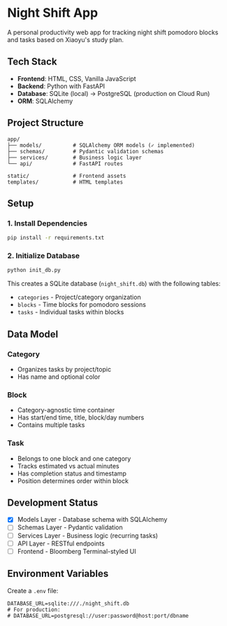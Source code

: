 # Night Shift App

A personal productivity web app for tracking night shift pomodoro blocks and tasks based on Xiaoyu's study plan.

## Tech Stack

- **Frontend**: HTML, CSS, Vanilla JavaScript
- **Backend**: Python with FastAPI
- **Database**: SQLite (local) → PostgreSQL (production on Cloud Run)
- **ORM**: SQLAlchemy

## Project Structure

```
app/
├── models/          # SQLAlchemy ORM models (✓ implemented)
├── schemas/         # Pydantic validation schemas
├── services/        # Business logic layer
└── api/             # FastAPI routes

static/              # Frontend assets
templates/           # HTML templates
```

## Setup

### 1. Install Dependencies

```bash
pip install -r requirements.txt
```

### 2. Initialize Database

```bash
python init_db.py
```

This creates a SQLite database (`night_shift.db`) with the following tables:
- `categories` - Project/category organization
- `blocks` - Time blocks for pomodoro sessions
- `tasks` - Individual tasks within blocks

## Data Model

### Category
- Organizes tasks by project/topic
- Has name and optional color

### Block
- Category-agnostic time container
- Has start/end time, title, block/day numbers
- Contains multiple tasks

### Task
- Belongs to one block and one category
- Tracks estimated vs actual minutes
- Has completion status and timestamp
- Position determines order within block

## Development Status

- [x] Models Layer - Database schema with SQLAlchemy
- [ ] Schemas Layer - Pydantic validation
- [ ] Services Layer - Business logic (recurring tasks)
- [ ] API Layer - RESTful endpoints
- [ ] Frontend - Bloomberg Terminal-styled UI

## Environment Variables

Create a `.env` file:

```env
DATABASE_URL=sqlite:///./night_shift.db
# For production:
# DATABASE_URL=postgresql://user:password@host:port/dbname
```

